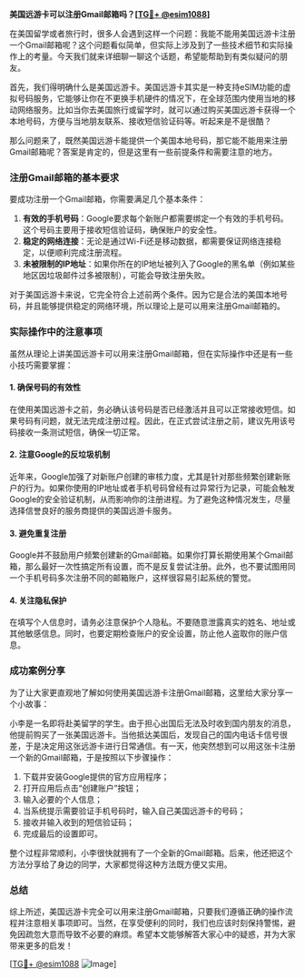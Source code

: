 **美国远游卡可以注册Gmail邮箱吗？[[TG💪+ @esim1088](https://t.me/s/esim1088)]**

在美国留学或者旅行时，很多人会遇到这样一个问题：我能不能用美国远游卡注册一个Gmail邮箱呢？这个问题看似简单，但实际上涉及到了一些技术细节和实际操作上的考量。今天我们就来详细聊一聊这个话题，希望能帮助到有类似疑问的朋友。

首先，我们得明确什么是美国远游卡。美国远游卡其实是一种支持eSIM功能的虚拟号码服务，它能够让你在不更换手机硬件的情况下，在全球范围内使用当地的移动网络服务。比如当你去美国旅行或留学时，就可以通过购买美国远游卡获得一个本地号码，方便与当地朋友联系、接收短信验证码等。听起来是不是很酷？

那么问题来了，既然美国远游卡能提供一个美国本地号码，那它能不能用来注册Gmail邮箱呢？答案是肯定的，但是这里有一些前提条件和需要注意的地方。

### 注册Gmail邮箱的基本要求

要成功注册一个Gmail邮箱，你需要满足几个基本条件：

1. **有效的手机号码**：Google要求每个新账户都需要绑定一个有效的手机号码。这个号码主要用于接收短信验证码，确保账户的安全性。
2. **稳定的网络连接**：无论是通过Wi-Fi还是移动数据，都需要保证网络连接稳定，以便顺利完成注册流程。
3. **未被限制的IP地址**：如果你所在的IP地址被列入了Google的黑名单（例如某些地区因垃圾邮件过多被限制），可能会导致注册失败。

对于美国远游卡来说，它完全符合上述前两个条件。因为它是合法的美国本地号码，并且能够提供稳定的网络环境，所以理论上是可以用来注册Gmail邮箱的。

### 实际操作中的注意事项

虽然从理论上讲美国远游卡可以用来注册Gmail邮箱，但在实际操作中还是有一些小技巧需要掌握：

#### 1. 确保号码的有效性
在使用美国远游卡之前，务必确认该号码是否已经激活并且可以正常接收短信。如果号码有问题，就无法完成注册过程。因此，在正式尝试注册之前，建议先用该号码接收一条测试短信，确保一切正常。

#### 2. 注意Google的反垃圾机制
近年来，Google加强了对新账户创建的审核力度，尤其是针对那些频繁创建新账户的行为。如果你使用的IP地址或者手机号码曾经有过异常行为记录，可能会触发Google的安全验证机制，从而影响你的注册进程。为了避免这种情况发生，尽量选择信誉良好的服务商提供的美国远游卡服务。

#### 3. 避免重复注册
Google并不鼓励用户频繁创建新的Gmail邮箱。如果你打算长期使用某个Gmail邮箱，那么最好一次性搞定所有设置，而不是反复尝试注册。此外，也不要试图用同一个手机号码多次注册不同的邮箱账户，这样很容易引起系统的警觉。

#### 4. 关注隐私保护
在填写个人信息时，请务必注意保护个人隐私。不要随意泄露真实的姓名、地址或其他敏感信息。同时，也要定期检查账户的安全设置，防止他人盗取你的账户信息。

### 成功案例分享

为了让大家更直观地了解如何使用美国远游卡注册Gmail邮箱，这里给大家分享一个小故事：

小李是一名即将赴美留学的学生。由于担心出国后无法及时收到国内朋友的消息，他提前购买了一张美国远游卡。当他抵达美国后，发现自己的国内电话卡信号很差，于是决定用这张远游卡进行日常通信。有一天，他突然想到可以用这张卡注册一个新的Gmail邮箱，于是按照以下步骤操作：

1. 下载并安装Google提供的官方应用程序；
2. 打开应用后点击“创建账户”按钮；
3. 输入必要的个人信息；
4. 当系统提示需要验证手机号码时，输入自己美国远游卡的号码；
5. 接收并输入收到的短信验证码；
6. 完成最后的设置即可。

整个过程非常顺利，小李很快就拥有了一个全新的Gmail邮箱。后来，他还把这个方法分享给了身边的同学，大家都觉得这种方法既方便又实用。

### 总结

综上所述，美国远游卡完全可以用来注册Gmail邮箱，只要我们遵循正确的操作流程并注意相关事项即可。当然，在享受便利的同时，我们也应该时刻保持警惕，避免因疏忽大意而导致不必要的麻烦。希望本文能够解答大家心中的疑惑，并为大家带来更多的启发！

[[TG💪+ @esim1088](https://t.me/s/esim1088) ![Image](https://i.postimg.cc/4NQfJmqS/Snipaste-2025-05-13-00-14-12.png)]